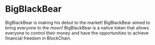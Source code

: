 # BigBlackBear
BigBlackBear is making his debut to the market! BigBlackBear aimed to bring everyone to the moon! BigBlackBear is a native token that allows everyone to control their money and have the opportunities to achieve financial freedom in BlockChain.
